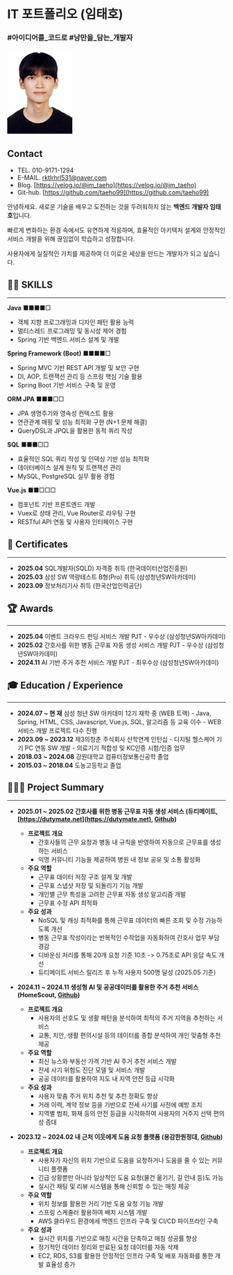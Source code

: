 # IT 포트폴리오 (임태호)

### #아이디어를_코드로 #낭만을_담는_개발자

<img src="./profile.jpg" width="150" height="195"/>

## Contact

- TEL.             010-9171-1294
- E-MAIL.      rktlrhrl531@naver.com
- Blog.           [https://velog.io/@im_taeho](https://velog.io/@im_taeho)
- Git-hub.     [https://github.com/taeho99](https://github.com/taeho99)

안녕하세요. 새로운 기술을 배우고 도전하는 것을 두려워하지 않는 **백엔드 개발자 임태호**입니다. 

빠르게 변화하는 환경 속에서도 유연하게 적응하며, 효율적인 아키텍처 설계와 안정적인 서비스 개발을 위해 끊임없이 학습하고 성장합니다. 

사용자에게 실질적인 가치를 제공하여 더 이로운 세상을 만드는 개발자가 되고 싶습니다.

## 👨‍💻 **SKILLS**

---

**Java**  ■■■■□

- 객체 지향 프로그래밍과 디자인 패턴 활용 능력
- 멀티스레드 프로그래밍 및 동시성 제어 경험
- Spring 기반 백엔드 서비스 설계 및 개발

**Spring Framework (Boot)**  ■■■■□

- Spring MVC 기반 REST API 개발 및 보안 구현
- DI, AOP, 트랜잭션 관리 등 스프링 핵심 기술 활용
- Spring Boot 기반 서비스 구축 및 운영

**ORM JPA**  ■■■□□

- JPA 생명주기와 영속성 컨텍스트 활용
- 연관관계 매핑 및 성능 최적화 구현 (N+1 문제 해결)
- QueryDSL과 JPQL을 활용한 동적 쿼리 작성

**SQL**  ■■■□□

- 효율적인 SQL 쿼리 작성 및 인덱싱 기반 성능 최적화
- 데이터베이스 설계 원칙 및 트랜잭션 관리
- MySQL, PostgreSQL 실무 활용 경험

**Vue.js**  ■■□□□

- 컴포넌트 기반 프론트엔드 개발
- Vuex로 상태 관리, Vue Router로 라우팅 구현
- RESTful API 연동 및 사용자 인터페이스 구현

## 🪪 Certificates

---

- **2025.04**     SQL개발자(SQLD) 자격증 취득 (한국데이터산업진흥원)
- **2025.03**     삼성 SW 역량테스트 B형(Pro) 취득 (삼성청년SW아카데미)
- **2023.09**     정보처리기사 취득 (한국산업인력공단)

## 🏆 Awards

---

- **2025.04**     이벤트 크라우드 펀딩 서비스 개발 PJT - 우수상 (삼성청년SW아카데미)
- **2025.02**     간호사를 위한 병동 근무표 자동 생성 서비스 개발 PJT - 우수상 (삼성청년SW아카데미)
- **2024.11**      AI 기반 주거 추천 서비스 개발 PJT - 최우수상 (삼성청년SW아카데미)

## 🎓 Education / Experience

---

- **2024.07 ~ 현     재**     삼성 청년 SW 아카데미 12기 재학 중 (WEB 트랙)
                                      - Java, Spring, HTML, CSS, Javascript, Vue.js, SQL, 알고리즘 등 교육 이수
                                      - WEB 서비스 개발 프로젝트 다수 진행
- **2023.09 ~ 2023.12**    제3의청춘 주식회사 산학연계 인턴십
                                      - 디지털 헬스케어 기기 PC 연동 SW 개발
                                      - 의료기기 적합성 및 KC인증 시험/인증 업무
- **2018.03 ~ 2024.08**    강원대학교 컴퓨터정보통신공학 졸업
- **2015.03 ~ 2018.04**     도농고등학교 졸업

## 👨🏻‍💻 Project Summary

---

- **2025.01 ~ 2025.02  간호사를 위한 병동 근무표 자동 생성 서비스 (듀티메이트, [https://dutymate.net](https://dutymate.net), [Github](https://github.com/dutymate))**
    - **프로젝트 개요**
        - 간호사들의 근무 요청과 병동 내 규칙을 반영하여 자동으로 근무표를 생성하는 서비스
        - 익명 커뮤니티 기능을 제공하여 병원 내 정보 공유 및 소통 활성화
    - **주요 역할**
        - 근무표 데이터 저장 구조 설계 및 개발
        - 근무표 스냅샷 저장 및 되돌리기 기능 개발
        - 개인별 근무 특성을 고려한 근무표 자동 생성 알고리즘 개발
        - 근무표 수정 API 최적화
    - **주요 성과**
        - NoSQL 및 캐싱 최적화를 통해 근무표 데이터의 빠른 조회 및 수정 가능하도록 개선
        - 병동 근무표 작성이라는 반복적인 수작업을 자동화하여 간호사 업무 부담 경감
        - 디바운싱 처리를 통해 20개 요청 기준 10초 -> 0.75초로 API 응답 속도 개선
        - 듀티메이트 서비스 릴리즈 후 누적 사용자 500명 달성 (2025.05 기준)
    
- **2024.11 ~ 2024.11    생성형 AI 및 공공데이터를 활용한 주거 추천 서비스 (HomeScout, [Github](https://github.com/SSAFY-12th-HOME/HomeScout-BackEnd))**
    - **프로젝트 개요**
        - 사용자의 선호도 및 생활 패턴을 분석하여 최적의 주거 지역을 추천하는 서비스
        - 교통, 치안, 생활 편의시설 등의 데이터를 종합 분석하여 개인 맞춤형 추천 제공
    - **주요 역할**
        - 최신 뉴스와 부동산 가격 기반 AI 주거 추천 서비스 개발
        - 전세 사기 위험도 진단 모델 및 서비스 개발
        - 공공 데이터를 활용하여 지도 내 지역 안전 등급 시각화
    - **주요 성과**
        - 사용자 맞춤 주거 위치 추천 및 추천 정확도 향상
        - 거래 이력, 계약 정보 등을 기반으로 전세 사기를 사전에 예방 조치
        - 지역별 범죄, 화재 등의 안전 등급을 시각화하여 사용자의 거주지 선택 편의성 증대

- **2023.12 ~ 2024.02    내 근처 이웃에게 도움 요청 플랫폼 (용감한원정대, [Github](https://github.com/taeho99/BravePeople-BackEnd))**
    - **프로젝트 개요**
        - 사용자가 자신의 위치 기반으로 도움을 요청하거나 도움을 줄 수 있는 커뮤니티 플랫폼
        - 긴급 상황뿐만 아니라 일상적인 도움 요청(물건 옮기기, 길 안내 등)도 가능
        - 실시간 채팅 및 리뷰 시스템을 통해 신뢰할 수 있는 매칭 제공
    - **주요 역할**
        - 위치 정보를 활용한 거리 기반 도움 요청 기능 개발
        - 스프링 스케줄러 활용하여 배치 시스템 개발
        - AWS 클라우드 환경에세 백엔드 인프라 구축 및 CI/CD 파이프라인 구축
    - **주요 성과**
        - 실시간 위치를 기반으로 매칭 시간을 단축하고 매칭 성공률 향상
        - 정기적인 데이터 정리와 만료된 요청 데이터를 자동 삭제
        - EC2, RDS, S3를 활용한 안정적인 인프라 구축 및 배포 자동화를 통한 개발 효율성 증가
